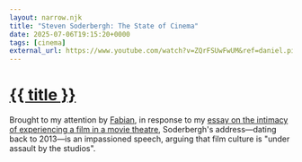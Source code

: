 ```yaml
---
layout: narrow.njk
title: "Steven Soderbergh: The State of Cinema"
date: 2025-07-06T19:15:20+0000
tags: [cinema]
external_url: https://www.youtube.com/watch?v=ZQrFSUwFwUM&ref=daniel.pizza
---
```

<h1><a href="{{ external_url }}">{{ title }}</a></h1>

Brought to my attention by [Fabian](https://twitter.com/Fabgreitemann?ref=daniel.pizza "Fabian Greitemann on Twitter"), in response to my [essay on the intimacy of experiencing a film in a movie theatre](/journal/big-screen-intimacy), Soderbergh's address—dating back to 2013—is an impassioned speech, arguing that film culture is "under assault by the studios".
